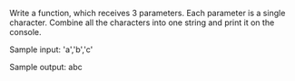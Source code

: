 Write a function, which receives 3 parameters. Each parameter is a single character. Combine all the characters into
one string and print it on the console.

Sample input: 'a','b','c'

Sample output: abc
